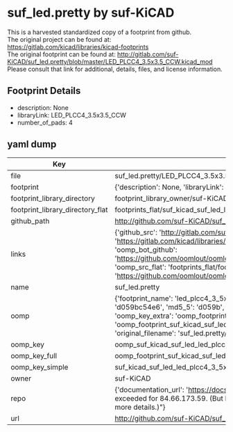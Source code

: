 # suf_led.pretty by suf-KiCAD  
This is a harvested standardized copy of a footprint from github.  
The original project can be found at:  
https://gitlab.com/kicad/libraries/kicad-footprints  
The original footprint can be found at:
http://gitlab.com/suf-KiCAD/suf_led.pretty/blob/master/LED_PLCC4_3.5x3.5_CCW.kicad_mod
Please consult that link for additional, details, files, and license information.  
## Footprint Details
* description: None  
* libraryLink: LED_PLCC4_3.5x3.5_CCW  
* number_of_pads: 4  
## yaml dump  
| Key | Value |  
| --- | --- |  
| file | suf_led.pretty/LED_PLCC4_3.5x3.5_CCW.kicad_mod |  
| footprint | {'description': None, 'libraryLink': 'LED_PLCC4_3.5x3.5_CCW', 'number_of_pads': 4} |  
| footprint_library_directory | footprint_library_owner/suf-KiCAD_suf_led.pretty |  
| footprint_library_directory_flat | footprints_flat/suf_kicad_suf_led_led_plcc4_3_5x3_5_ccw/working |  
| github_path | http://github.com/suf-KiCAD/suf_led.pretty/blob/master/LED_PLCC4_3.5x3.5_CCW.kicad_mod |  
| links | {'github_src': 'http://gitlab.com/suf-KiCAD/suf_led.pretty/blob/master/LED_PLCC4_3.5x3.5_CCW.kicad_mod', 'github_src_repo': 'https://gitlab.com/kicad/libraries/kicad-footprints', 'oomp_bot': 'footprints/suf_kicad_suf_led_led_plcc4_3_5x3_5_ccw/working', 'oomp_bot_github': 'https://github.com/oomlout/oomlout_oomp_footprint_bot/tree/main/footprints/suf_kicad_suf_led_led_plcc4_3_5x3_5_ccw/working', 'oomp_src_flat': 'footprints_flat/footprints_flat/suf_kicad_suf_led_led_plcc4_3_5x3_5_ccw/working', 'oomp_src_flat_github': 'https://github.com/oomlout/oomlout_oomp_footprint_src/tree/main/footprints_flat/suf_kicad_suf_led_led_plcc4_3_5x3_5_ccw/working'} |  
| name | suf_led.pretty |  
| oomp | {'footprint_name': 'led_plcc4_3_5x3_5_ccw', 'library_name': 'suf_led', 'md5': 'd059bc54e688b95d746720139b001eff', 'md5_10': 'd059bc54e6', 'md5_5': 'd059b', 'md5_6': 'd059bc', 'oomp_key': 'oomp_suf_kicad_suf_led_led_plcc4_3_5x3_5_ccw', 'oomp_key_extra': 'oomp_footprint_suf_kicad_suf_led_led_plcc4_3_5x3_5_ccw', 'oomp_key_full': 'oomp_footprint_suf_kicad_suf_led_led_plcc4_3_5x3_5_ccw_d059bc', 'oomp_key_simple': 'suf_kicad_suf_led_led_plcc4_3_5x3_5_ccw', 'original_filename': 'suf_led.pretty/LED_PLCC4_3.5x3.5_CCW.kicad_mod', 'owner_name': 'suf_kicad'} |  
| oomp_key | oomp_suf_kicad_suf_led_led_plcc4_3_5x3_5_ccw |  
| oomp_key_full | oomp_footprint_suf_kicad_suf_led_led_plcc4_3_5x3_5_ccw |  
| oomp_key_simple | suf_kicad_suf_led_led_plcc4_3_5x3_5_ccw |  
| owner | suf-KiCAD |  
| repo | {'documentation_url': 'https://docs.github.com/rest/overview/resources-in-the-rest-api#rate-limiting', 'message': "API rate limit exceeded for 84.66.173.59. (But here's the good news: Authenticated requests get a higher rate limit. Check out the documentation for more details.)"} |  
| url | http://github.com/suf-KiCAD/suf_led.pretty |  

